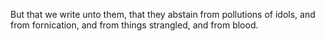 But that we write unto them, that they abstain from pollutions of idols, and from fornication, and from things strangled, and from blood.
